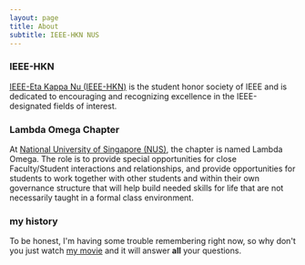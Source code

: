 ```yaml
---
layout: page
title: About
subtitle: IEEE-HKN NUS
---
```


### IEEE-HKN

[IEEE-Eta Kappa Nu (IEEE-HKN)](https://www.ieee.org/education/hkn-index.html) is the student honor society of IEEE and is dedicated to encouraging and recognizing excellence in the IEEE-designated fields of interest.

### Lambda Omega Chapter

At [National University of Singapore (NUS)](http://www.nus.edu.sg/), the chapter is named Lambda Omega. The role is to provide special opportunities for close Faculty/Student interactions and relationships, and provide opportunities for students to work together with other students and within their own governance structure that will help build needed skills for life that are not necessarily taught in a formal class environment.

<!-- My name is Inigo Montoya. I have the following qualities:

- I rock a great mustache
- I'm extremely loyal to my family

What else do you need? -->

### my history

To be honest, I'm having some trouble remembering right now, so why don't you just watch [my movie](http://en.wikipedia.org/wiki/The_Princess_Bride_%28film%29) and it will answer **all** your questions.